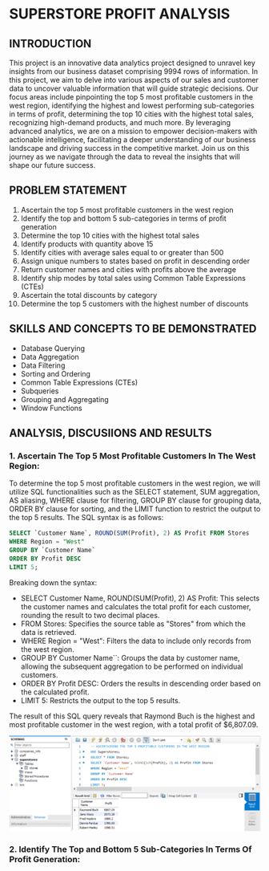# SUPERSTORE PROFIT ANALYSIS

## INTRODUCTION

This project is an innovative data analytics project designed to unravel key insights from our business dataset comprising 9994 rows of information. In this project, we aim to delve into various aspects of our sales and customer data to uncover valuable information that will guide strategic decisions. Our focus areas include pinpointing the top 5 most profitable customers in the west region, identifying the highest and lowest performing sub-categories in terms of profit, determining the top 10 cities with the highest total sales, recognizing high-demand products, and much more. By leveraging advanced analytics, we are on a mission to empower decision-makers with actionable intelligence, facilitating a deeper understanding of our business landscape and driving success in the competitive market. Join us on this journey as we navigate through the data to reveal the insights that will shape our future success.

## PROBLEM STATEMENT

1. Ascertain the top 5 most profitable customers in the west region
2. Identify the top and bottom 5 sub-categories in terms of profit generation
3. Determine the top 10 cities with the highest total sales
4. Identify products with quantity above 15
5. Identify cities with average sales equal to or greater than 500
6. Assign unique numbers to states based on profit in descending order
7. Return customer names and cities with profits above the average
8. Identify ship modes by total sales using Common Table Expressions (CTEs)
9. Ascertain the total discounts by category
10. Determine the top 5 customers with the highest number of discounts

## SKILLS AND CONCEPTS TO BE DEMONSTRATED

- Database Querying
- Data Aggregation
- Data Filtering
- Sorting and Ordering
- Common Table Expressions (CTEs)
- Subqueries
- Grouping and Aggregating
- Window Functions

## ANALYSIS, DISCUSIIONS AND RESULTS

### 1. Ascertain The Top 5 Most Profitable Customers In The West Region:

To determine the top 5 most profitable customers in the west region, we will utilize SQL functionalities such as the SELECT statement, SUM aggregation, AS aliasing, WHERE clause for filtering, GROUP BY clause for grouping data, ORDER BY clause for sorting, and the LIMIT function to restrict the output to the top 5 results. The SQL syntax is as follows:

```sql
SELECT `Customer Name`, ROUND(SUM(Profit), 2) AS Profit FROM Stores
WHERE Region = "West"
GROUP BY `Customer Name`
ORDER BY Profit DESC
LIMIT 5;
```
Breaking down the syntax:
- SELECT Customer Name, ROUND(SUM(Profit), 2) AS Profit: This selects the customer names and calculates the total profit for each customer, rounding the result to two decimal places.
- FROM Stores: Specifies the source table as "Stores" from which the data is retrieved.
- WHERE Region = "West": Filters the data to include only records from the west region.
- GROUP BY Customer Name``: Groups the data by customer name, allowing the subsequent aggregation to be performed on individual customers.
- ORDER BY Profit DESC: Orders the results in descending order based on the calculated profit.
- LIMIT 5: Restricts the output to the top 5 results.

The result of this SQL query reveals that Raymond Buch is the highest and most profitable customer in the west region, with a total profit of $6,807.09.

![](PROJECT1.png)

### 2. Identify The Top and Bottom 5 Sub-Categories In Terms Of Profit Generation:












